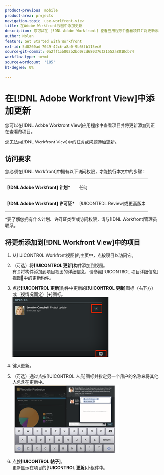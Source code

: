 ```yaml
---
product-previous: mobile
product-area: projects
navigation-topic: use-workfront-view
title: 在Adobe Workfront视图中添加更新
description: 您可以在 [!DNL Adobe Workfront] 查看应用程序中查看项目并将更新添加到正在查看的项目。
author: Nolan
feature: Get Started with Workfront
exl-id: 5d0260ad-7049-42c6-a8a0-9b53fb115ec6
source-git-commit: 0a2ff1ab802b2bd08cd680376321552a8018cb74
workflow-type: tm+mt
source-wordcount: '185'
ht-degree: 0%

---
```


# 在[!DNL Adobe Workfront View]中添加更新

您可以在[!DNL Adobe Workfront View]应用程序中查看项目并将更新添加到正在查看的项目。

您无法向[!DNL Workfront View]中的任务或问题添加更新。

## 访问要求

您必须在[!DNL Workfront]中拥有以下访问权限，才能执行本文中的步骤：

<table style="table-layout:auto"> 
 <col> 
 </col> 
 <col> 
 </col> 
 <tbody> 
  <tr> 
   <td role="rowheader"><strong>[!DNL Adobe Workfront] 计划*</strong></td> 
   <td> <p>任何</p> </td> 
  </tr> 
  <tr> 
   <td role="rowheader"><strong>[!DNL Adobe Workfront] 许可证*</strong></td> 
   <td> <p>[!UICONTROL Review]或更高版本</p> </td> 
  </tr> 
 </tbody> 
</table>

&#42;要了解您拥有什么计划、许可证类型或访问权限，请与[!DNL Workfront]管理员联系。

## 将更新添加到[!DNL Workfront View]中的项目

1. 从[!UICONTROL Workfront视图]的主页中，点按项目以访问它。
1. （可选）将&#x200B;**[!UICONTROL 更新]**&#x200B;构件添加到视图。\
   有关将构件添加到项目视图的详细信息，请参阅[!UICONTROL 项目详细信息]视图[&#128279;](../../../workfront-basics/mobile-apps/using-workfront-view/update-widgets-in-workfront-view.md)中的更新构件。

1. 点按&#x200B;**[!UICONTROL 更新]**&#x200B;构件中更新的&#x200B;**[!UICONTROL 更新]**&#x200B;图标（右下方）或（视情况而定）**[+]**&#x200B;图标。\
   ![[!DNL workfront_view_updates_icon].png](assets/workfront-view-updates-icon-315x196.png)

1. 键入更新。
1. （可选）通过点按[!UICONTROL 人员]图标并指定另一个用户的名称来将其他人包含在更新中。\
   ![移动应用中的更新](assets/screen-shot-2014-002-21-at-2.57.44-pm-350x222.png)

1. 点按&#x200B;**[!UICONTROL 帖子]**。\
   更新显示在项目的&#x200B;**[!UICONTROL 更新]**&#x200B;小组件中。
